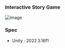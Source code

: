 ### Interactive Story Game
![image](https://github.com/LeeHyungJoo/ISG_Project/assets/18459652/8944f2b2-2321-474a-b382-6c9fd1af2f0d)


### Spec

- Unity : 2022.3.16f1
  
